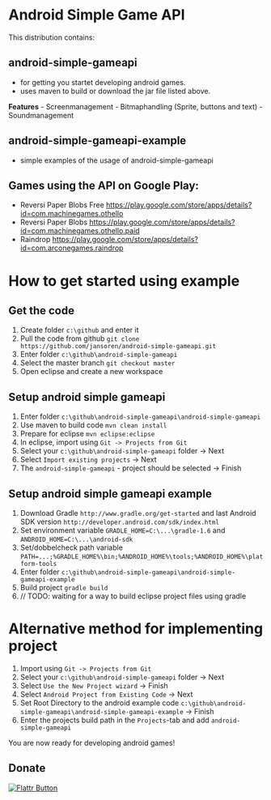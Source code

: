 # Android Simple Game API

This distribution contains:
## android-simple-gameapi
   - for getting you startet developing android games.
   - uses maven to build or download the jar file listed above.
   
   **Features**
     - Screenmanagement
     - Bitmaphandling (Sprite, buttons and text)
     - Soundmanagement
 
## android-simple-gameapi-example
   - simple examples of the usage of android-simple-gameapi

## Games using the API on Google Play:
   - Reversi Paper Blobs Free 	https://play.google.com/store/apps/details?id=com.machinegames.othello
   - Reversi Paper Blobs 		https://play.google.com/store/apps/details?id=com.machinegames.othello.paid
   - Raindrop 					https://play.google.com/store/apps/details?id=com.arconegames.raindrop
   
# How to get started using example

## Get the code
1. Create folder `c:\github` and enter it
1. Pull the code from github `git clone https://github.com/jansoren/android-simple-gameapi.git`
2. Enter folder `c:\github\android-simple-gameapi`
3. Select the master branch `git checkout master` 
4. Open eclipse and create a new workspace

## Setup android simple gameapi
1. Enter folder `c:\github\android-simple-gameapi\android-simple-gameapi`
2. Use maven to build code `mvn clean install`
3. Prepare for eclipse `mvn eclipse:eclipse`
4. In eclipse, import using `Git -> Projects from Git`
5. Select your `c:\github\android-simple-gameapi` folder -> Next
6. Select `Import existing projects` -> Next
7. The `android-simple-gameapi` - project should be selected -> Finish

## Setup android simple gameapi example
1. Download Gradle `http://www.gradle.org/get-started` and last Android SDK version `http://developer.android.com/sdk/index.html`
2. Set environment variable `GRADLE_HOME=C:\...\gradle-1.6` and `ANDROID_HOME=C:\...\android-sdk`
3. Set/dobbelcheck path variable `PATH=...;%GRADLE_HOME%\bin;%ANDROID_HOME%\tools;%ANDROID_HOME%\platform-tools`
4. Enter folder `c:\github\android-simple-gameapi\android-simple-gameapi-example`
5. Build project `gradle build`
6. // TODO: waiting for a way to build eclipse project files using gradle

# Alternative method for implementing project 
1. Import using `Git -> Projects from Git`
2. Select your `c:\github\android-simple-gameapi` folder -> Next
3. Select `Use the New Project wizard` -> Finish
4. Select `Android Project from Existing Code` -> Next
5. Set Root Directory to the android example code `c:\github\android-simple-gameapi\android-simple-gameapi-example` -> Finish
6. Enter the projects build path in the `Projects`-tab and add `android-simple-gameapi`

You are now ready for developing android games!

## Donate
  
[![Flattr Button](http://api.flattr.com/button/button-static-50x60.png "Flattr This!")](http://flattr.com/thing/1833285/jansorenandroid-simple-gameapi-on-GitHub "Arcone")
